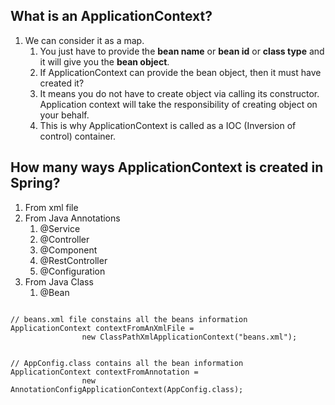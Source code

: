 ## What is an ApplicationContext?

1. We can consider it as a map.
   1. You just have to provide the **bean name** or **bean id** or **class type** and it will give you the **bean object**.
   2. If ApplicationContext can provide the bean object, then it must have created it?
   3. It means you do not have to create object via calling its constructor. Application context will take the responsibility of creating object on your behalf.
   4. This is why ApplicationContext is called as a IOC (Inversion of control) container.




## How many ways ApplicationContext is created in Spring?

1. From xml file
2. From Java Annotations
   1. @Service
   2. @Controller
   3. @Component
   4. @RestController
   5. @Configuration
3. From Java Class
   1. @Bean

```

// beans.xml file constains all the beans information
ApplicationContext contextFromAnXmlFile =
                new ClassPathXmlApplicationContext("beans.xml");
                
                
// AppConfig.class contains all the bean information        
ApplicationContext contextFromAnnotation =
                new AnnotationConfigApplicationContext(AppConfig.class);

```